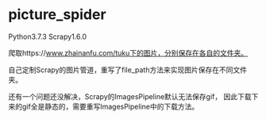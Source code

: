 # picture_spider
Python3.7.3
Scrapy1.6.0

爬取https://www.zhainanfu.com/tuku下的图片，分别保存在各自的文件夹。

自己定制Scrapy的图片管道，重写了file_path方法来实现图片保存在不同文件夹。

还有一个问题还没解决，Scrapy的ImagesPipeline默认无法保存gif，
因此下载下来的gif全是静态的，需要重写ImagesPipeline中的下载方法。
